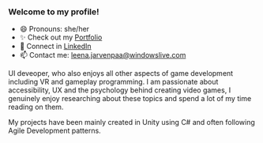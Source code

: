 ### Welcome to my profile!

- 😄 Pronouns: she/her
-  :sparkles: Check out my [Portfolio](https://www.leenajvp.com/) 
- :busts_in_silhouette: Connect in [LinkedIn](https://www.linkedin.com/in/leenaj10/)
- :mailbox: Contact me: leena.jarvenpaa@windowslive.com

UI deveoper, who also enjoys all other aspects of game development including VR and gameplay programming. I am passionate about accessibility, UX and the psychology behind creating video games, I genuinely enjoy researching about these topics and spend a lot of my time reading on them.

My projects have been mainly created in Unity using C# and often following Agile Development patterns.
